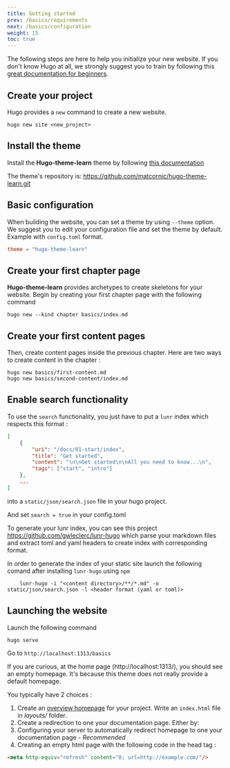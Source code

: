 ```yaml
---
title: Getting started
prev: /basics/requirements
next: /basics/configuration
weight: 15
toc: true
---
```


The following steps are here to help you initialize your new website. If you don't know Hugo at all, we strongly suggest you to train by following this [great documentation for beginners](https://gohugo.io/overview/quickstart/).

## Create your project

Hugo provides a `new` command to create a new website.

```
hugo new site <new_project>
```

## Install the theme

Install the **Hugo-theme-learn** theme by following [this documentation](https://gohugo.io/themes/installing/)

The theme's repository is: https://github.com/matcornic/hugo-theme-learn.git

## Basic configuration

When building the website, you can set a theme by using `--theme` option. We suggest you to edit your configuration file and set the theme by default. Example with `config.toml` format.

```toml
theme = "hugo-theme-learn"
```

## Create your first chapter page

**Hugo-theme-learn** provides archetypes to create skeletons for your website. Begin by creating your first chapter page with the following command

```
hugo new --kind chapter basics/index.md
```

## Create your first content pages

Then, create content pages inside the previous chapter. Here are two ways to create content in the chapter :

```
hugo new basics/first-content.md
hugo new basics/second-content/index.md
```

## Enable search functionality
To use the `search` functionality, you just have to put a `lunr` index which respects this format :
```json
[
    {
        "uri": "/docs/01-start/index",
        "title": "Get started",
        "content": "\n\nGet started\n\nAll you need to know...\n",
        "tags": ["start", "intro"]
    },
    ...
]
```

into a `static/json/search.json` file in your hugo project.

And set `search = true` in your config.toml

To generate your lunr index, you can see this project https://github.com/gwleclerc/lunr-hugo which parse your markdown files and extract toml and yaml headers to create index with corresponding format.

In order to generate the index of your static site launch the following comand after installing `lunr-hugo` using `npm`
```
    lunr-hugo -i "<content directory>/**/*.md" -o static/json/search.json -l <header format (yaml or toml)>
```

## Launching the website

Launch the following command

```
hugo serve
```

Go to `http://localhost:1313/basics`

If you are curious, at the home page (http://localhost:1313/), you should see an empty homepage. It's because this theme does not really provide a default homepage.

You typically have 2 choices :

1. Create an [overview homepage](https://gohugo.io/templates/homepage/) for your project. Write an `index.html` file in *layouts/* folder.
2. Create a redirection to one your documentation page. Either by:
  1. Configuring your server to automatically redirect homepage to one your documentation page - *Recommended*
  2. Creating an empty html page with the following code in the head tag :  

  ```html
  <meta http-equiv="refresh" content="0; url=http://example.com/"/>
  ```
